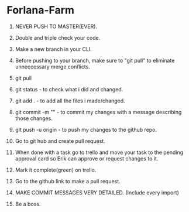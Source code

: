 # Forlana-Farm

1. NEVER PUSH TO MASTER(EVER).

2. Double and triple check your code.

3. Make a new branch in your CLI.

4. Before pushing to your branch, make sure to "git pull" to eliminate unneccessary merge conflicts.

5. git pull

6. git status - to check what i did and changed.

7. git add . - to add all the files i made/changed.

8. git commit -m "" - to commit my changes with a message describing those changes.

9. git push -u origin - to push my changes to the github repo.

10. Go to git hub and create pull request.

11. When done with a task go to trello and move your task to the pending approval card so Erik can approve or request changes to it.

12. Mark it complete(green) on trello.

13. Go to the github link to make a pull request.

14. MAKE COMMIT MESSAGES VERY DETAILED. (Include every import)

15. Be a boss.
